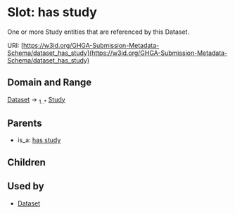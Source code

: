 
# Slot: has study


One or more Study entities that are referenced by this Dataset.

URI: [https://w3id.org/GHGA-Submission-Metadata-Schema/dataset_has_study](https://w3id.org/GHGA-Submission-Metadata-Schema/dataset_has_study)


## Domain and Range

[Dataset](Dataset.md) &#8594;  <sub>1..\*</sub> [Study](Study.md)

## Parents

 *  is_a: [has study](has_study.md)

## Children


## Used by

 * [Dataset](Dataset.md)
